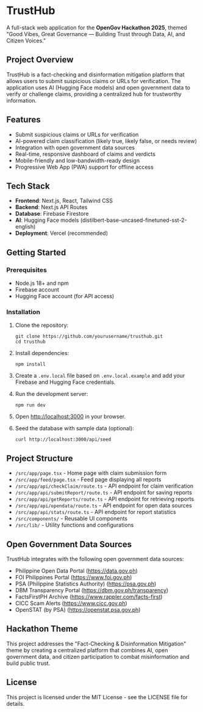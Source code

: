 # TrustHub

A full-stack web application for the **OpenGov Hackathon 2025**, themed "Good Vibes, Great Governance — Building Trust through Data, AI, and Citizen Voices."

## Project Overview

TrustHub is a fact-checking and disinformation mitigation platform that allows users to submit suspicious claims or URLs for verification. The application uses AI (Hugging Face models) and open government data to verify or challenge claims, providing a centralized hub for trustworthy information.

## Features

- Submit suspicious claims or URLs for verification
- AI-powered claim classification (likely true, likely false, or needs review)
- Integration with open government data sources
- Real-time, responsive dashboard of claims and verdicts
- Mobile-friendly and low-bandwidth-ready design
- Progressive Web App (PWA) support for offline access

## Tech Stack

- **Frontend**: Next.js, React, Tailwind CSS
- **Backend**: Next.js API Routes
- **Database**: Firebase Firestore
- **AI**: Hugging Face models (distilbert-base-uncased-finetuned-sst-2-english)
- **Deployment**: Vercel (recommended)

## Getting Started

### Prerequisites

- Node.js 18+ and npm
- Firebase account
- Hugging Face account (for API access)

### Installation

1. Clone the repository:
   ```
   git clone https://github.com/yourusername/trusthub.git
   cd trusthub
   ```

2. Install dependencies:
   ```
   npm install
   ```

3. Create a `.env.local` file based on `.env.local.example` and add your Firebase and Hugging Face credentials.

4. Run the development server:
   ```
   npm run dev
   ```

5. Open [http://localhost:3000](http://localhost:3000) in your browser.

6. Seed the database with sample data (optional):
   ```
   curl http://localhost:3000/api/seed
   ```

## Project Structure

- `/src/app/page.tsx` - Home page with claim submission form
- `/src/app/feed/page.tsx` - Feed page displaying all reports
- `/src/app/api/checkClaim/route.ts` - API endpoint for claim verification
- `/src/app/api/submitReport/route.ts` - API endpoint for saving reports
- `/src/app/api/getReports/route.ts` - API endpoint for retrieving reports
- `/src/app/api/opendata/route.ts` - API endpoint for open data sources
- `/src/app/api/stats/route.ts` - API endpoint for report statistics
- `/src/components/` - Reusable UI components
- `/src/lib/` - Utility functions and configurations

## Open Government Data Sources

TrustHub integrates with the following open government data sources:

- Philippine Open Data Portal (https://data.gov.ph)
- FOI Philippines Portal (https://www.foi.gov.ph)
- PSA (Philippine Statistics Authority) (https://psa.gov.ph)
- DBM Transparency Portal (https://dbm.gov.ph/transparency)
- FactsFirstPH Archive (https://www.rappler.com/facts-first)
- CICC Scam Alerts (https://www.cicc.gov.ph)
- OpenSTAT (by PSA) (https://openstat.psa.gov.ph)

## Hackathon Theme

This project addresses the "Fact-Checking & Disinformation Mitigation" theme by creating a centralized platform that combines AI, open government data, and citizen participation to combat misinformation and build public trust.

## License

This project is licensed under the MIT License - see the LICENSE file for details.